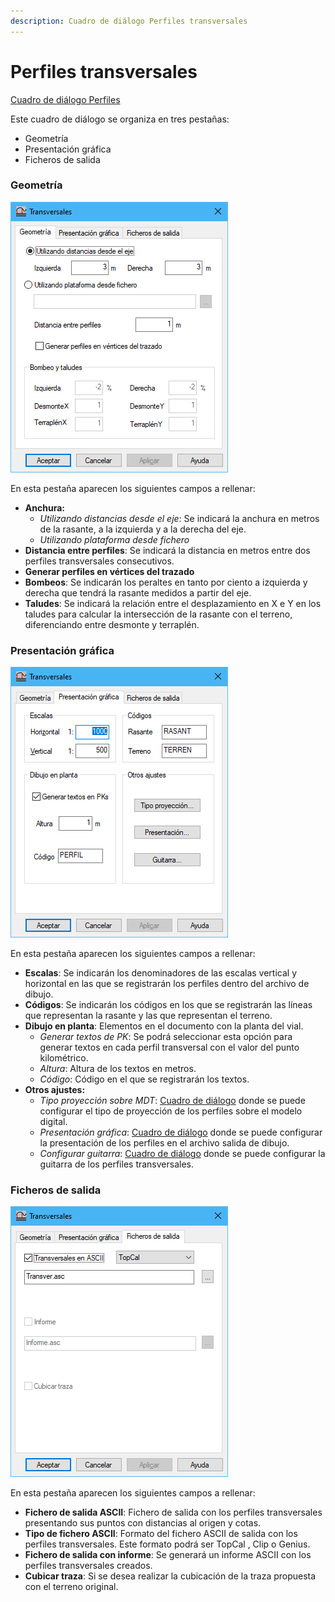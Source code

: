 ```yaml
---
description: Cuadro de diálogo Perfiles transversales
---
```


# Perfiles transversales

[Cuadro de diálogo Perfiles](./)

Este cuadro de diálogo se organiza en tres pestañas:

* Geometría
* Presentación gráfica
* Ficheros de salida

### Geometría

![Cuadro de di&#xE1;logo Transversales, pesta&#xF1;a Geometr&#xED;a](../../../.gitbook/assets/image%20%2866%29.png)

En esta pestaña aparecen los siguientes campos a rellenar:

* **Anchura:**
  * _Utilizando distancias desde el eje_: Se indicará la anchura en metros de la rasante, a la izquierda y a la derecha del eje.
  * _Utilizando plataforma desde fichero_
* **Distancia entre perfiles**: Se indicará la distancia en metros entre dos perfiles transversales consecutivos.
* **Generar perfiles en vértices del trazado**
* **Bombeos**: Se indicarán los peraltes en tanto por ciento a izquierda y derecha que tendrá la rasante medidos a partir del eje.
* **Taludes**: Se indicará la relación entre el desplazamiento en X e Y en los taludes para calcular la intersección de la rasante con el terreno, diferenciando entre desmonte y terraplén.

### Presentación gráfica

![Cuadro de di&#xE1;logo Transversales, pesta&#xF1;a Presentaci&#xF3;n gr&#xE1;fica](../../../.gitbook/assets/image%20%2873%29.png)

En esta pestaña aparecen los siguientes campos a rellenar:

* **Escalas**: Se indicarán los denominadores de las escalas vertical y horizontal en las que se registrarán los perfiles dentro del archivo de dibujo.
* **Códigos**: Se indicarán los códigos en los que se registrarán las líneas que representan la rasante y las que representan el terreno.
* **Dibujo en planta**: Elementos en el documento con la planta del vial.
  * _Generar textos de PK_: Se podrá seleccionar esta opción para generar textos en cada perfil transversal con el valor del punto kilométrico.
  * _Altura_: Altura de los textos en metros.
  * _Código_: Código en el que se registrarán los textos.
* **Otros ajustes:**
  * _Tipo proyección sobre MDT_: [Cuadro de diálogo](tipo-de-proyeccion.md) donde se puede configurar el tipo de proyección de los perfiles sobre el modelo digital.
  * _Presentación gráfica_: [Cuadro de diálogo](presentacion-grafica.md) donde se puede configurar la presentación de los perfiles en el archivo salida de dibujo.
  * _Configurar guitarra_: [Cuadro de diálogo](guitarra-de-perfiles-transversales.md) donde se puede configurar la guitarra de los perfiles transversales.

### Ficheros de salida

![Cuadro de di&#xE1;logo Transversales, pesta&#xF1;a Ficheros de salida](../../../.gitbook/assets/image%20%2896%29.png)

En esta pestaña aparecen los siguientes campos a rellenar:

* **Fichero de salida ASCII**: Fichero de salida con los perfiles transversales presentando sus puntos con distancias al origen y cotas.
* **Tipo de fichero ASCII**: Formato del fichero ASCII de salida con los perfiles transversales. Este formato podrá ser TopCal , Clip o Genius.
* **Fichero de salida con informe**: Se generará un informe ASCII con los perfiles transversales creados.
* **Cubicar traza**: Si se desea realizar la cubicación de la traza propuesta con el terreno original.

